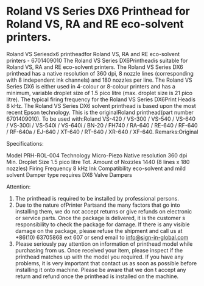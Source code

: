 # Roland VS Series DX6 Printhead for Roland VS, RA and RE eco-solvent printers.

Roland VS Seriesdx6 printheadfor Roland VS, RA and RE eco-solvent printers - 6701409010
The Roland VS Series DX6Printheadis suitable for Roland VS, RA and RE eco-solvent printers.
The Roland VS Series DX6 printhead has a native resolution of 360 dpi, 8 nozzle lines (corresponding with 8 independent ink channels) and 180 nozzles per line.
The Roland VS Series DX6 is either used in 4-colour or 8-colour printers and has a minimum, variable droplet size of 1.5 pico litre (max. droplet size is 21 pico litre).
The typical firing frequency for the Roland VS Series DX6Print Headis 8 kHz.
The Roland VS Series DX6 solvent printhead is based upon the most recent Epson technology. This is the originalRoland printhead(part number 6701409010).
To be used with:Roland VS-420 / VS-300 / VS-540 / VS-640 / VS-300i / VS-540i / VS-640i / BN-20 / FH740 / RA-640 / RE-640 / RF-640 / RF-640a / EJ-640 / XT-640 / RT-640 / XR-640 / XF-640.
Remarks:Original

Specifications:

Model	PRH-ROL-004
Technology	Micro-Piezo
Native resolution	360 dpi
Min. Droplet Size	1.5 pico litre
Tot. Amount of Nozzles	1440 (8 lines x 180 nozzles)
Firing Frequency	8 kHz
Ink Compatibility	eco-solvent and mild solvent
Damper type	requires DX6 Valve Dampers


Attention:
1. The printhead is required to be installed by professional persons.
2. Due to the nature ofPrinter Partsand the many factors that go into installing them, we do not accept returns or give refunds on electronic or service parts. Once the package is delivered, it is the customer s responsibility to check the package for damage. If there is any visible damage on the package, please refuse the shipment and call us at +86(10) 63705868 ext 607 or send email to info@sign-in-global.com
3. Please seriously pay attention on information of printhead model while purchasing from us. Once received your item, please inspect if the printhead matches up with the model you required. If you have any problems, it is very important that contact us as soon as possible before installing it onto machine. Please be aware that we don t accept any return and refund once the printhead is installed on the machine.

